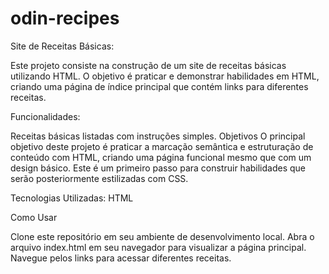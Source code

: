 # odin-recipes
Site de Receitas Básicas:

Este projeto consiste na construção de um site de receitas básicas utilizando HTML. O objetivo é praticar e demonstrar habilidades em HTML, criando uma página de índice principal que contém links para diferentes receitas.

Funcionalidades:

Receitas básicas listadas com instruções simples.
Objetivos
O principal objetivo deste projeto é praticar a marcação semântica e estruturação de conteúdo com HTML, criando uma página funcional mesmo que com um design básico. 
Este é um primeiro passo para construir habilidades que serão posteriormente estilizadas com CSS.

Tecnologias Utilizadas:
HTML

Como Usar

Clone este repositório em seu ambiente de desenvolvimento local.
Abra o arquivo index.html em seu navegador para visualizar a página principal.
Navegue pelos links para acessar diferentes receitas.


